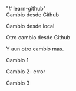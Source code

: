 "# learn-github"  
Cambio desde Github

Cambio desde local

Otro cambio desde Github

Y aun otro cambio mas.

Cambio 1

Cambio 2- error

Cambio 3


